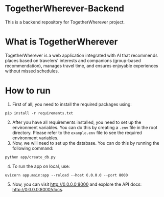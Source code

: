 # TogetherWherever-Backend
This is a backend repository for TogetherWherever project.

# What is TogetherWherever
TogetherWherever is a web application integrated with AI that recommends places based on travelers' interests and companions (group-based recommendation), manages travel time, and ensures enjoyable experiences without missed schedules.

# How to run
1. First of all, you need to install the required packages using:
```
pip install -r requirements.txt
```
2. After you have all requirements installed, you need to set up the environment variables. You can do this by creating a `.env` file in the root directory.
Please refer to the `example.env` file to see the required environment variables.  
3. Now, we will need to set up the database. You can do this by running the following command:
```
python app/create_db.py
```
4. To run the app on local, use:
```
uvicorn app.main:app --reload --host 0.0.0.0 --port 8000
```
5. Now, you can visit http://0.0.0.0:8000 and explore the API docs: http://0.0.0.0:8000/docs.
